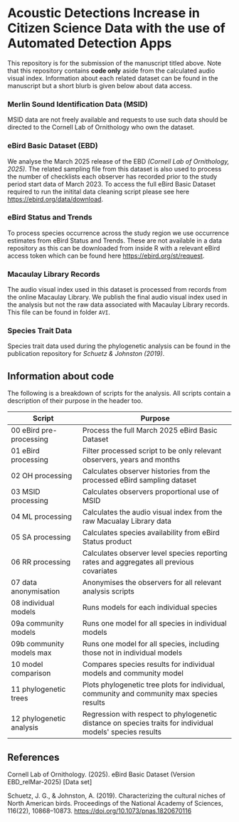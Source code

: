 # Acoustic Detections Increase in Citizen Science Data with the use of Automated Detection Apps
This repository is for the submission of the manuscript titled above. Note that this repository contains **code only** aside from the calculated audio visual index. Information about each related dataset can be found in the manuscript but a short blurb is given below about data access.

### Merlin Sound Identification Data (MSID)
MSID data are not freely available and requests to use such data should be directed to the Cornell Lab of Ornithology who own the dataset.

### eBird Basic Dataset (EBD)
We analyse the March 2025 release of the EBD *(Cornell Lab of Ornithology, 2025)*. The related sampling file from this dataset is also used to process the number of checklists each observer has recorded prior to the study period start data of March 2023. To access the full eBird Basic Dataset required to run the initital data cleaning script please see here https://ebird.org/data/download.

### eBird Status and Trends
To process species occurrence across the study region we use occurrence estimates from eBird Status and Trends. These are not available in a data repository as this can be downloaded from inside R with a relevant eBird access token which can be found here https://ebird.org/st/request.

### Macaulay Library Records
The audio visual index used in this dataset is processed from records from the online Macaulay Library. We publish the final audio visual index used in the analysis but not the raw data associated with Macaulay Library records. This file can be found in folder `AVI`.

### Species Trait Data
Species trait data used during the phylogenetic analysis can be found in the publication repository for *Schuetz & Johnston (2019)*.

## Information about code
The following is a breakdown of scripts for the analysis. All scripts contain a description of their purpose in the header too.

| Script                   | Purpose                                                                                                   |
|--------------------------|-----------------------------------------------------------------------------------------------------------|
| 00 eBird pre-processing  | Process the full March 2025 eBird Basic Dataset                                                           |
| 01 eBird processing      | Filter processed script to be only relevant observers, years and months                                   |
| 02 OH processing         | Calculates observer histories from the processed eBird sampling dataset                                   |
| 03 MSID processing       | Calculates observers proportional use of MSID                                                             |
| 04 ML processing         | Calculates the audio visual index from the raw Macualay Library data                                      |
| 05 SA processing         | Calculates species availability from eBird Status product                                                 |
| 06 RR processing         | Calculates observer level species reporting rates and aggregates all previous covariates                  |
| 07 data anonymisation    | Anonymises the observers for all relevant analysis scripts                                                |
| 08 individual models     | Runs models for each individual species                                                                   |
| 09a community models     | Runs one model for all species in individual models                                                       |
| 09b community models max | Runs one model for all species, including those not in individual models                                  |
| 10 model comparison      | Compares species results for individual models and community model                                        |
| 11 phylogenetic trees    | Plots phylogenetic tree plots for individual, community and community max species results                 |
| 12 phylogenetic analysis | Regression with respect to phylogenetic distance on species traits for individual models' species results |

## References
Cornell Lab of Ornithology. (2025). eBird Basic Dataset (Version EBD_relMar-2025) [Data set] 

Schuetz, J. G., & Johnston, A. (2019). Characterizing the cultural niches of North American birds. Proceedings of the National Academy of Sciences, 116(22), 10868–10873. https://doi.org/10.1073/pnas.1820670116
